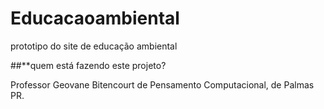 # Educacaoambiental
prototipo do site de educação ambiental

##**quem está fazendo este projeto?

Professor Geovane Bitencourt de Pensamento Computacional, de Palmas PR.
